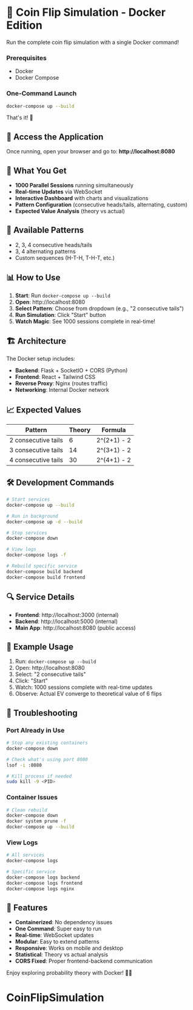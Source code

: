 # 🐳 Coin Flip Simulation - Docker Edition


Run the complete coin flip simulation with a single Docker command!

### Prerequisites
- Docker
- Docker Compose

### One-Command Launch
```bash
docker-compose up --build
```

That's it! 🎉

## 📱 Access the Application

Once running, open your browser and go to:
**http://localhost:8080**

## 🎯 What You Get

- **1000 Parallel Sessions** running simultaneously
- **Real-time Updates** via WebSocket
- **Interactive Dashboard** with charts and visualizations
- **Pattern Configuration** (consecutive heads/tails, alternating, custom)
- **Expected Value Analysis** (theory vs actual)

## 🔧 Available Patterns

- 2, 3, 4 consecutive heads/tails
- 3, 4 alternating patterns
- Custom sequences (H-T-H, T-H-T, etc.)

## 📊 How to Use

1. **Start**: Run `docker-compose up --build`
2. **Open**: http://localhost:8080
3. **Select Pattern**: Choose from dropdown (e.g., "2 consecutive tails")
4. **Run Simulation**: Click "Start" button
5. **Watch Magic**: See 1000 sessions complete in real-time!

## 🏗 Architecture

The Docker setup includes:
- **Backend**: Flask + SocketIO + CORS (Python)
- **Frontend**: React + Tailwind CSS
- **Reverse Proxy**: Nginx (routes traffic)
- **Networking**: Internal Docker network

## 📈 Expected Values

| Pattern | Theory | Formula |
|---------|--------|---------|
| 2 consecutive tails | 6 | 2^(2+1) - 2 |
| 3 consecutive tails | 14 | 2^(3+1) - 2 |
| 4 consecutive tails | 30 | 2^(4+1) - 2 |

## 🛠 Development Commands

```bash
# Start services
docker-compose up --build

# Run in background
docker-compose up -d --build

# Stop services
docker-compose down

# View logs
docker-compose logs -f

# Rebuild specific service
docker-compose build backend
docker-compose build frontend
```

## 🔍 Service Details

- **Frontend**: http://localhost:3000 (internal)
- **Backend**: http://localhost:5000 (internal)
- **Main App**: http://localhost:8080 (public access)

## 🎲 Example Usage

1. Run: `docker-compose up --build`
2. Open: http://localhost:8080
3. Select: "2 consecutive tails"
4. Click: "Start"
5. Watch: 1000 sessions complete with real-time updates
6. Observe: Actual EV converge to theoretical value of 6 flips

## 🐛 Troubleshooting

### Port Already in Use
```bash
# Stop any existing containers
docker-compose down

# Check what's using port 8080
lsof -i :8080

# Kill process if needed
sudo kill -9 <PID>
```

### Container Issues
```bash
# Clean rebuild
docker-compose down
docker system prune -f
docker-compose up --build
```

### View Logs
```bash
# All services
docker-compose logs

# Specific service
docker-compose logs backend
docker-compose logs frontend
docker-compose logs nginx
```

## 🎯 Features

- **Containerized**: No dependency issues
- **One Command**: Super easy to run
- **Real-time**: WebSocket updates
- **Modular**: Easy to extend patterns
- **Responsive**: Works on mobile and desktop
- **Statistical**: Theory vs actual analysis
- **CORS Fixed**: Proper frontend-backend communication

Enjoy exploring probability theory with Docker! 🐳🎲

# CoinFlipSimulation
